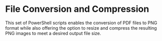 # File Conversion and Compression
 This set of PowerShell scripts enables the conversion of PDF files to PNG format while also offering the option to resize and compress the resulting PNG images to meet a desired output file size. 
